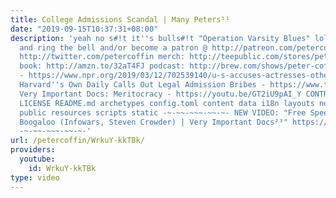 ```yaml
---
title: College Admissions Scandal | Many Peters⁵¹
date: "2019-09-15T10:37:31+08:00"
description: 'yeah no s#!t it''s bulls#!t "Operation Varsity Blues" lol subscribe
  and ring the bell and/or become a patron @ http://patreon.com/petercoffin follow:
  http://twitter.com/petercoffin merch: http://teepublic.com/stores/peter-coffin?ref_id=6134
  book: http://amzn.to/32aT4FJ podcast: http://brew.com/shows/peter-coffin More info
  - https://www.npr.org/2019/03/12/702539140/u-s-accuses-actresses-others-of-fraud-in-wide-college-admissions-scandal
  Harvard''s Own Daily Calls Out Legal Admission Bribes - https://www.thecrimson.com/article/2018/10/18/day-three-harvard-admissions-trial/
  Very Important Docs: Meritocracy - https://youtu.be/GT2iU9pAI_Y CONTRIBUTING.md
  LICENSE README.md archetypes config.toml content data i18n layouts netlify.toml
  public resources scripts static -~-~~-~~~-~~-~- NEW VIDEO: "Free Speech 2: Censorship
  Boogaloo (Infowars, Steven Crowder) | Very Important Docs²³" https://www.youtube.com/watch?v=SlFdykutQ0g&list=PL9oHQnEByWyXObkJN9YYQS9hxBjpN8RLG
  -~-~~-~~~-~~-~-'
url: /petercoffin/WrkuY-kkTBk/
providers:
  youtube:
    id: WrkuY-kkTBk
type: video
---
```

